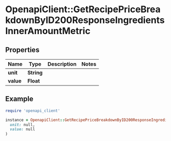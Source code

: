# OpenapiClient::GetRecipePriceBreakdownByID200ResponseIngredientsInnerAmountMetric

## Properties

| Name | Type | Description | Notes |
| ---- | ---- | ----------- | ----- |
| **unit** | **String** |  |  |
| **value** | **Float** |  |  |

## Example

```ruby
require 'openapi_client'

instance = OpenapiClient::GetRecipePriceBreakdownByID200ResponseIngredientsInnerAmountMetric.new(
  unit: null,
  value: null
)
```

